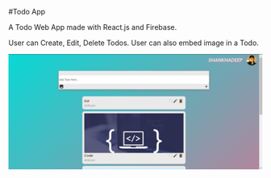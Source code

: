 #Todo App

A Todo Web App made with React.js and Firebase.

User can Create, Edit, Delete Todos.
User can also embed image in a Todo.

![Alt](img/Screen.png?raw=true)

